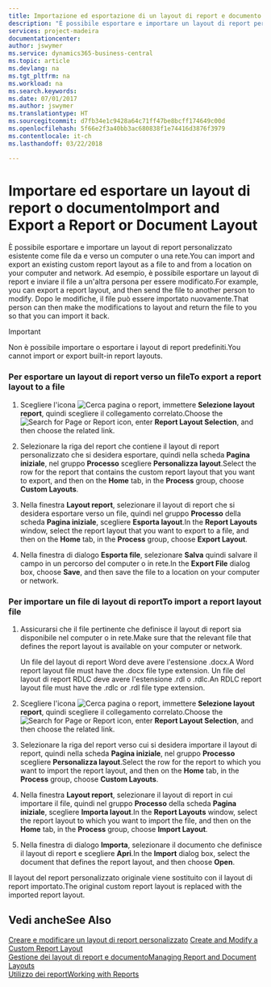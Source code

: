 ```yaml
---
title: Importazione ed esportazione di un layout di report e documento | Microsoft Docs
description: "È possibile esportare e importare un layout di report personalizzato esistente come file da e verso un computer o una rete."
services: project-madeira
documentationcenter: 
author: jswymer
ms.service: dynamics365-business-central
ms.topic: article
ms.devlang: na
ms.tgt_pltfrm: na
ms.workload: na
ms.search.keywords: 
ms.date: 07/01/2017
ms.author: jswymer
ms.translationtype: HT
ms.sourcegitcommit: d7fb34e1c9428a64c71ff47be8bcff174649c00d
ms.openlocfilehash: 5f66e2f3a40bb3ac680838f1e74416d3876f3979
ms.contentlocale: it-ch
ms.lasthandoff: 03/22/2018

---
```

# <a name="import-and-export-a-report-or-document-layout"></a><span data-ttu-id="c0d44-103">Importare ed esportare un layout di report o documento</span><span class="sxs-lookup"><span data-stu-id="c0d44-103">Import and Export a Report or Document Layout</span></span>
<span data-ttu-id="c0d44-104">È possibile esportare e importare un layout di report personalizzato esistente come file da e verso un computer o una rete.</span><span class="sxs-lookup"><span data-stu-id="c0d44-104">You can import and export an existing custom report layout as a file to and from a location on your computer and network.</span></span> <span data-ttu-id="c0d44-105">Ad esempio, è possibile esportare un layout di report e inviare il file a un'altra persona per essere modificato.</span><span class="sxs-lookup"><span data-stu-id="c0d44-105">For example, you can export a report layout, and then send the file to another person to modify.</span></span> <span data-ttu-id="c0d44-106">Dopo le modifiche, il file può essere importato nuovamente.</span><span class="sxs-lookup"><span data-stu-id="c0d44-106">That person can then make the modifications to layout and return the file to you so that you can import it back.</span></span>  
  
> [!IMPORTANT]  
>  <span data-ttu-id="c0d44-107">Non è possibile importare o esportare i layout di report predefiniti.</span><span class="sxs-lookup"><span data-stu-id="c0d44-107">You cannot import or export built-in report layouts.</span></span>  
  
### <a name="to-export-a-report-layout-to-a-file"></a><span data-ttu-id="c0d44-108">Per esportare un layout di report verso un file</span><span class="sxs-lookup"><span data-stu-id="c0d44-108">To export a report layout to a file</span></span>  
  
1.  <span data-ttu-id="c0d44-109">Scegliere l'icona ![Cerca pagina o report](media/ui-search/search_small.png "icona Cerca pagina o report"), immettere **Selezione layout report**, quindi scegliere il collegamento correlato.</span><span class="sxs-lookup"><span data-stu-id="c0d44-109">Choose the ![Search for Page or Report](media/ui-search/search_small.png "Search for Page or Report icon") icon, enter **Report Layout Selection**, and then choose the related link.</span></span>  
  
2.  <span data-ttu-id="c0d44-110">Selezionare la riga del report che contiene il layout di report personalizzato che si desidera esportare, quindi nella scheda **Pagina iniziale**, nel gruppo **Processo** scegliere **Personalizza layout**.</span><span class="sxs-lookup"><span data-stu-id="c0d44-110">Select the row for the report that contains the custom report layout that you want to export, and then on the **Home** tab, in the **Process** group, choose **Custom Layouts**.</span></span>  
  
3.  <span data-ttu-id="c0d44-111">Nella finestra **Layout report**, selezionare il layout di report che si desidera esportare verso un file, quindi nel gruppo **Processo** della scheda **Pagina iniziale**, scegliere **Esporta layout**.</span><span class="sxs-lookup"><span data-stu-id="c0d44-111">In the **Report Layouts** window, select the report layout that you want to export to a file, and then on the **Home** tab, in the **Process** group, choose **Export Layout**.</span></span>  
  
4.  <span data-ttu-id="c0d44-112">Nella finestra di dialogo **Esporta file**, selezionare **Salva** quindi salvare il campo in un percorso del computer o in rete.</span><span class="sxs-lookup"><span data-stu-id="c0d44-112">In the **Export File** dialog box, choose **Save**, and then save the file to a location on your computer or network.</span></span>  
  
### <a name="to-import-a-report-layout-file"></a><span data-ttu-id="c0d44-113">Per importare un file di layout di report</span><span class="sxs-lookup"><span data-stu-id="c0d44-113">To import a report layout file</span></span>  
  
1.  <span data-ttu-id="c0d44-114">Assicurarsi che il file pertinente che definisce il layout di report sia disponibile nel computer o in rete.</span><span class="sxs-lookup"><span data-stu-id="c0d44-114">Make sure that the relevant file that defines the report layout is available on your computer or network.</span></span>  
  
     <span data-ttu-id="c0d44-115">Un file del layout di report Word deve avere l'estensione .docx.</span><span class="sxs-lookup"><span data-stu-id="c0d44-115">A Word report layout file must have the .docx file type extension.</span></span> <span data-ttu-id="c0d44-116">Un file del layout di report RDLC deve avere l'estensione .rdl o .rdlc.</span><span class="sxs-lookup"><span data-stu-id="c0d44-116">An RDLC report layout file must have the .rdlc or .rdl file type extension.</span></span>  
  
2.  <span data-ttu-id="c0d44-117">Scegliere l'icona ![Cerca pagina o report](media/ui-search/search_small.png "icona Cerca pagina o report"), immettere **Selezione layout report**, quindi scegliere il collegamento correlato.</span><span class="sxs-lookup"><span data-stu-id="c0d44-117">Choose the ![Search for Page or Report](media/ui-search/search_small.png "Search for Page or Report icon") icon, enter **Report Layout Selection**, and then choose the related link.</span></span>  
  
3.  <span data-ttu-id="c0d44-118">Selezionare la riga del report verso cui si desidera importare il layout di report, quindi nella scheda **Pagina iniziale**, nel gruppo **Processo** scegliere **Personalizza layout**.</span><span class="sxs-lookup"><span data-stu-id="c0d44-118">Select the row for the report to which you want to import the report layout, and then on the **Home** tab, in the **Process** group, choose **Custom Layouts**.</span></span>  
  
4.  <span data-ttu-id="c0d44-119">Nella finestra **Layout report**, selezionare il layout di report in cui importare il file, quindi nel gruppo **Processo** della scheda **Pagina iniziale**, scegliere **Importa layout**.</span><span class="sxs-lookup"><span data-stu-id="c0d44-119">In the **Report Layouts** window, select the report layout to which you want to import the file, and then on the **Home** tab, in the **Process** group, choose **Import Layout**.</span></span>  
  
5.  <span data-ttu-id="c0d44-120">Nella finestra di dialogo **Importa**, selezionare il documento che definisce il layout di report e scegliere **Apri**.</span><span class="sxs-lookup"><span data-stu-id="c0d44-120">In the **Import** dialog box, select the document that defines the report layout, and then choose **Open**.</span></span>  
  
 <span data-ttu-id="c0d44-121">Il layout del report personalizzato originale viene sostituito con il layout di report importato.</span><span class="sxs-lookup"><span data-stu-id="c0d44-121">The original custom report layout is replaced with the imported report layout.</span></span>  
  
## <a name="see-also"></a><span data-ttu-id="c0d44-122">Vedi anche</span><span class="sxs-lookup"><span data-stu-id="c0d44-122">See Also</span></span>  
 <span data-ttu-id="c0d44-123">[Creare e modificare un layout di report personalizzato](ui-how-create-custom-report-layout.md) </span><span class="sxs-lookup"><span data-stu-id="c0d44-123">[Create and Modify a Custom Report Layout](ui-how-create-custom-report-layout.md) </span></span>  
 [<span data-ttu-id="c0d44-124">Gestione dei layout di report e documento</span><span class="sxs-lookup"><span data-stu-id="c0d44-124">Managing Report and Document Layouts</span></span>](ui-manage-report-layouts.md)  
 [<span data-ttu-id="c0d44-125">Utilizzo dei report</span><span class="sxs-lookup"><span data-stu-id="c0d44-125">Working with Reports</span></span>](ui-work-report.md)    
